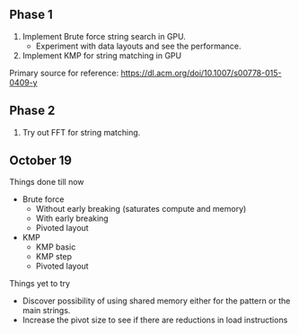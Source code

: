 ## Phase 1 

1. Implement Brute force string search in GPU.
    - Experiment with data layouts and see the performance.
2. Implement KMP for string matching in GPU

Primary source for reference: https://dl.acm.org/doi/10.1007/s00778-015-0409-y

## Phase 2

1. Try out FFT for string matching.


## October 19

Things done till now
- Brute force 
    - Without early breaking (saturates compute and memory)
    - With early breaking
    - Pivoted layout
- KMP
    - KMP basic
    - KMP step
    - Pivoted layout

Things yet to try
- Discover possibility of using shared memory either for the pattern or the main strings.
- Increase the pivot size to see if there are reductions in load instructions



